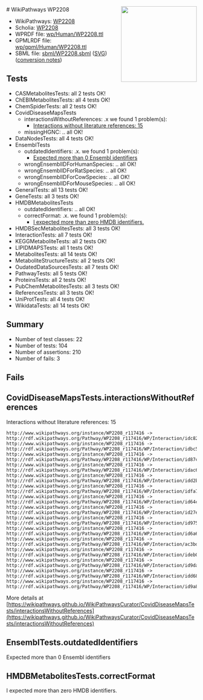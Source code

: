 <img style="float: right; width: 200px" src="../logo.png" />
# WikiPathways WP2208

* WikiPathways: [WP2208](https://identifiers.org/wikipathways:WP2208)
* Scholia: [WP2208](https://scholia.toolforge.org/wikipathways/WP2208)
* WPRDF file: [wp/Human/WP2208.ttl](../wp/Human/WP2208.ttl)
* GPMLRDF file: [wp/gpml/Human/WP2208.ttl](../wp/gpml/Human/WP2208.ttl)
* SBML file: [sbml/WP2208.sbml](../sbml/WP2208.sbml) ([SVG](../sbml/WP2208.svg)) ([conversion notes](../sbml/WP2208.txt))

## Tests
* CASMetabolitesTests: all 2 tests OK!
* ChEBIMetabolitesTests: all 4 tests OK!
* ChemSpiderTests: all 2 tests OK!
* CovidDiseaseMapsTests
    * interactionsWithoutReferences: .x we found 1 problem(s):
        * [Interactions without literature references: 15](#9701cce6)
    * missingHGNC: .. all OK!
* DataNodesTests: all 4 tests OK!
* EnsemblTests
    * outdatedIdentifiers: .x. we found 1 problem(s):
        * [Expected more than 0 Ensembl identifiers](#f44398b7)
    * wrongEnsemblIDForHumanSpecies: .. all OK!
    * wrongEnsemblIDForRatSpecies: .. all OK!
    * wrongEnsemblIDForCowSpecies: .. all OK!
    * wrongEnsemblIDForMouseSpecies: .. all OK!
* GeneralTests: all 13 tests OK!
* GeneTests: all 3 tests OK!
* HMDBMetabolitesTests
    * outdatedIdentifiers: .. all OK!
    * correctFormat: .x. we found 1 problem(s):
        * [I expected more than zero HMDB identifiers.](#ad154c1e)
* HMDBSecMetabolitesTests: all 3 tests OK!
* InteractionTests: all 7 tests OK!
* KEGGMetaboliteTests: all 2 tests OK!
* LIPIDMAPSTests: all 1 tests OK!
* MetabolitesTests: all 14 tests OK!
* MetaboliteStructureTests: all 2 tests OK!
* OudatedDataSourcesTests: all 7 tests OK!
* PathwayTests: all 5 tests OK!
* ProteinsTests: all 2 tests OK!
* PubChemMetabolitesTests: all 3 tests OK!
* ReferencesTests: all 3 tests OK!
* UniProtTests: all 4 tests OK!
* WikidataTests: all 14 tests OK!


## Summary

* Number of test classes: 22
* Number of tests: 104
* Number of assertions: 210
* Number of fails: 3

## Fails

<a name="9701cce6" />

## CovidDiseaseMapsTests.interactionsWithoutReferences

Interactions without literature references: 15
```
http://www.wikipathways.org/instance/WP2208_r117416 -> http://rdf.wikipathways.org/Pathway/WP2208_r117416/WP/Interaction/idc820b88d
http://www.wikipathways.org/instance/WP2208_r117416 -> http://rdf.wikipathways.org/Pathway/WP2208_r117416/WP/Interaction/idbc5ae255
http://www.wikipathways.org/instance/WP2208_r117416 -> http://rdf.wikipathways.org/Pathway/WP2208_r117416/WP/Interaction/id87ca0138
http://www.wikipathways.org/instance/WP2208_r117416 -> http://rdf.wikipathways.org/Pathway/WP2208_r117416/WP/Interaction/idac6f7501
http://www.wikipathways.org/instance/WP2208_r117416 -> http://rdf.wikipathways.org/Pathway/WP2208_r117416/WP/Interaction/idd2ba2a70
http://www.wikipathways.org/instance/WP2208_r117416 -> http://rdf.wikipathways.org/Pathway/WP2208_r117416/WP/Interaction/idfa7f808b
http://www.wikipathways.org/instance/WP2208_r117416 -> http://rdf.wikipathways.org/Pathway/WP2208_r117416/WP/Interaction/id64c92099
http://www.wikipathways.org/instance/WP2208_r117416 -> http://rdf.wikipathways.org/Pathway/WP2208_r117416/WP/Interaction/id27ed8d67
http://www.wikipathways.org/instance/WP2208_r117416 -> http://rdf.wikipathways.org/Pathway/WP2208_r117416/WP/Interaction/id9752b195
http://www.wikipathways.org/instance/WP2208_r117416 -> http://rdf.wikipathways.org/Pathway/WP2208_r117416/WP/Interaction/id6a69daeb
http://www.wikipathways.org/instance/WP2208_r117416 -> http://rdf.wikipathways.org/Pathway/WP2208_r117416/WP/Interaction/ac3bd
http://www.wikipathways.org/instance/WP2208_r117416 -> http://rdf.wikipathways.org/Pathway/WP2208_r117416/WP/Interaction/ideb0c626f
http://www.wikipathways.org/instance/WP2208_r117416 -> http://rdf.wikipathways.org/Pathway/WP2208_r117416/WP/Interaction/id9daa0ec4
http://www.wikipathways.org/instance/WP2208_r117416 -> http://rdf.wikipathways.org/Pathway/WP2208_r117416/WP/Interaction/idd685f4b0
http://www.wikipathways.org/instance/WP2208_r117416 -> http://rdf.wikipathways.org/Pathway/WP2208_r117416/WP/Interaction/id9a812a05
```

More details at [https://wikipathways.github.io/WikiPathwaysCurator/CovidDiseaseMapsTests/interactionsWithoutReferences](https://wikipathways.github.io/WikiPathwaysCurator/CovidDiseaseMapsTests/interactionsWithoutReferences)

<a name="f44398b7" />

## EnsemblTests.outdatedIdentifiers

Expected more than 0 Ensembl identifiers
<a name="ad154c1e" />

## HMDBMetabolitesTests.correctFormat

I expected more than zero HMDB identifiers.
